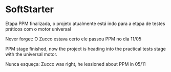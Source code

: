 # SoftStarter

Etapa PPM finalizada, o projeto atualmente está indo para a etapa de testes práticos com o motor universal

Never forget: O Zucco estava certo ele passou PPM no dia 11/05 

PPM stage finished, now the project is heading into the practical tests stage with the universal motor.

Nunca esqueça: Zucco was right, he lessioned about PPM in 05/11

